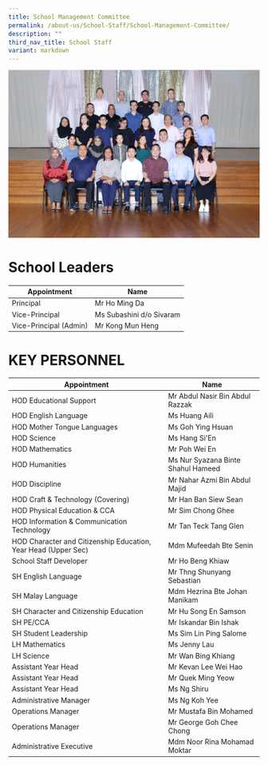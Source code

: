 ```yaml
---
title: School Management Committee
permalink: /about-us/School-Staff/School-Management-Committee/
description: ""
third_nav_title: School Staff
variant: markdown
---
```

![](/images/Dept%20Photo/SCHOOL_MANAGEMENT_COMMITTEE_6031A_P1.jpg)
# School Leaders

| Appointment | Name |
| -------- | -------- |
| Principal     | Mr Ho Ming Da     |
| Vice-Principal     | Ms Subashini d/o Sivaram    |
| Vice-Principal (Admin)    | Mr Kong Mun Heng     |

# KEY PERSONNEL

| Appointment | Name |
| -------- | -------- |
| HOD Educational Support     | Mr Abdul Nasir Bin Abdul Razzak     |
| HOD English Language    | Ms Huang Aili     |
| HOD Mother Tongue Languages      | Ms Goh Ying Hsuan   |
| HOD Science     | Ms Hang Si'En     |
| HOD Mathematics    | Mr Poh Wei En     |
| HOD Humanities     | Ms Nur Syazana Binte Shahul Hameed    |
| HOD Discipline     | Mr Nahar Azmi Bin Abdul Majid     |
| HOD Craft & Technology (Covering)    | Mr Han Ban Siew Sean     |
| HOD Physical Education & CCA     | Mr Sim Chong Ghee    |
| HOD Information & Communication Technology     | Mr Tan Teck Tang Glen     |
| HOD Character and Citizenship Education, Year Head (Upper Sec)     | Mdm Mufeedah Bte Senin     |
| School Staff Developer    | Mr Ho Beng Khiaw    |
| SH English Language     | Mr Thng Shunyang Sebastian     |
| SH Malay Language     | Mdm Hezrina Bte Johan Manikam     |
| SH Character and Citizenship Education     | Mr Hu Song En Samson     |
| SH PE/CCA      | Mr Iskandar Bin Ishak     |
| SH Student Leadership     | Ms Sim Lin Ping Salome     |
| LH Mathematics     | Ms Jenny Lau     |
| LH Science     | Mr Wan Bing Khiang     |
| Assistant Year Head     | Mr Kevan Lee Wei Hao     |
| Assistant Year Head     | Mr Quek Ming Yeow     |
| Assistant Year Head     | Ms Ng Shiru     |
| Administrative Manager     | Ms Ng Koh Yee    |
| Operations Manager     | Mr Mustafa Bin Mohamed    |
| Operations Manager     | Mr George Goh Chee Chong     |
| Administrative Executive     | Mdm Noor Rina Mohamad Moktar     |